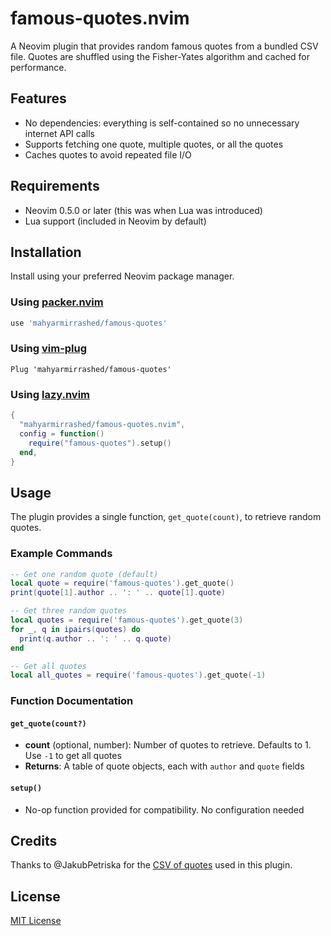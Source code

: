 # famous-quotes.nvim

A Neovim plugin that provides random famous quotes from a bundled CSV file. Quotes are shuffled using the Fisher-Yates algorithm and cached for performance.

## Features

- No dependencies: everything is self-contained so no unnecessary internet API calls
- Supports fetching one quote, multiple quotes, or all the quotes
- Caches quotes to avoid repeated file I/O

## Requirements

- Neovim 0.5.0 or later (this was when Lua was introduced)
- Lua support (included in Neovim by default)

## Installation

Install using your preferred Neovim package manager.

### Using [packer.nvim](https://github.com/wbthomason/packer.nvim)

```lua
use 'mahyarmirrashed/famous-quotes'
```

### Using [vim-plug](https://github.com/junegunn/vim-plug)

```vim
Plug 'mahyarmirrashed/famous-quotes'
```

### Using [lazy.nvim](https://github.com/folke/lazy.nvim)

```lua
{
  "mahyarmirrashed/famous-quotes.nvim",
  config = function()
    require("famous-quotes").setup()
  end,
}
```

## Usage

The plugin provides a single function, `get_quote(count)`, to retrieve random quotes.

### Example Commands

```lua
-- Get one random quote (default)
local quote = require('famous-quotes').get_quote()
print(quote[1].author .. ': ' .. quote[1].quote)

-- Get three random quotes
local quotes = require('famous-quotes').get_quote(3)
for _, q in ipairs(quotes) do
  print(q.author .. ': ' .. q.quote)
end

-- Get all quotes
local all_quotes = require('famous-quotes').get_quote(-1)
```

### Function Documentation

#### `get_quote(count?)`

- **count** (optional, number): Number of quotes to retrieve. Defaults to 1. Use `-1` to get all quotes
- **Returns**: A table of quote objects, each with `author` and `quote` fields

#### `setup()`

- No-op function provided for compatibility. No configuration needed

## Credits

Thanks to @JakubPetriska for the [CSV of quotes](https://gist.github.com/JakubPetriska/060958fd744ca34f099e947cd080b540) used in this plugin.

## License

[MIT License](./LICENSE)
